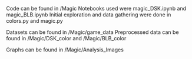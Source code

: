 Code can be found in /Magic
Notebooks used were magic_DSK.ipynb and magic_BLB.ipynb
Initial exploration and data gathering were done in colors.py and magic.py

Datasets can be found in /Magic/game_data
Preprocessed data can be found in /Magic/DSK_color and /Magic/BLB_color

Graphs can be found in /Magic/Analysis_Images